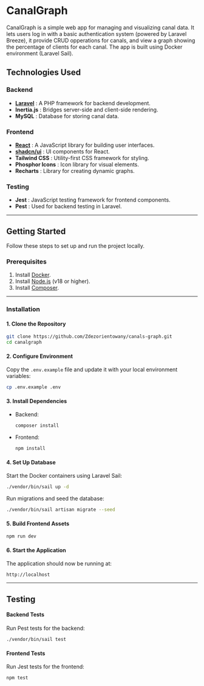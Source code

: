# CanalGraph

CanalGraph is a simple web app for managing and visualizing canal data. It lets users log in with a basic authentication system (powered by Laravel Breeze), it provide CRUD opperations for canals, and view a graph showing the percentage of clients for each canal. The app is built using Docker environment (Laravel Sail).

## Technologies Used

### Backend

- **[Laravel](https://laravel.com/)** : A PHP framework for backend development.
- **Inertia.js** : Bridges server-side and client-side rendering.
- **MySQL** : Database for storing canal data.

### Frontend

- **[React](https://reactjs.org/)** : A JavaScript library for building user interfaces.
- **[shadcn/ui](https://shadcn.dev/)** : UI components for React.
- **Tailwind CSS** : Utility-first CSS framework for styling.
- **Phosphor Icons** : Icon library for visual elements.
- **Recharts** : Library for creating dynamic graphs.

### Testing

- **Jest** : JavaScript testing framework for frontend components.
- **Pest** : Used for backend testing in Laravel.

---

## Getting Started

Follow these steps to set up and run the project locally.

### Prerequisites

1. Install [Docker](https://www.docker.com/).
2. Install [Node.js](https://nodejs.org/) (v18 or higher).
3. Install [Composer](https://getcomposer.org/).

---

### Installation

#### 1. Clone the Repository

```bash
git clone https://github.com/Zdezorientowany/canals-graph.git
cd canalgraph
```

#### 2. Configure Environment

Copy the `.env.example` file and update it with your local environment variables:

```bash
cp .env.example .env
```

#### 3. Install Dependencies

- Backend:
  ```bash
  composer install
  ```
- Frontend:
  ```bash
  npm install
  ```

#### 4. Set Up Database

Start the Docker containers using Laravel Sail:

```bash
./vendor/bin/sail up -d
```

Run migrations and seed the database:

```bash
./vendor/bin/sail artisan migrate --seed
```

#### 5. Build Frontend Assets

```bash
npm run dev
```

#### 6. Start the Application

The application should now be running at:

```
http://localhost
```

---

## Testing

#### Backend Tests

Run Pest tests for the backend:

```bash
./vendor/bin/sail test
```

#### Frontend Tests

Run Jest tests for the frontend:

```bash
npm test
```
